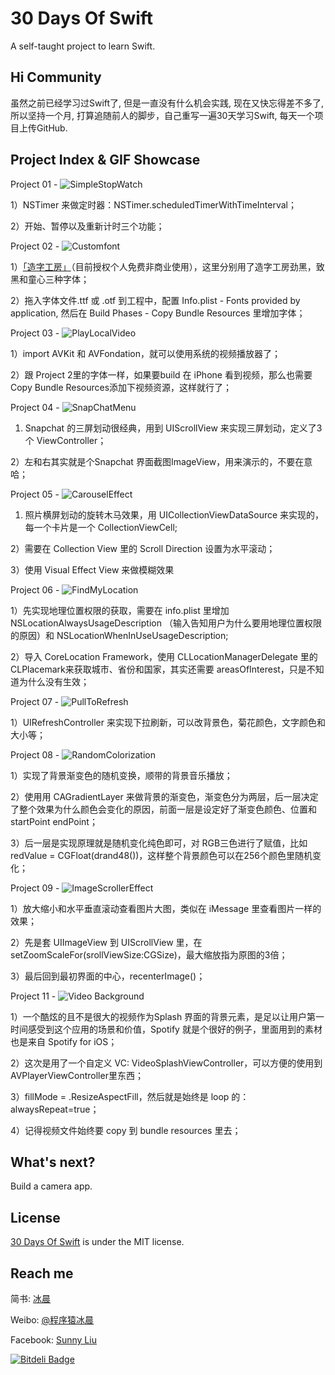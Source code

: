# 30 Days Of Swift
A self-taught project to learn Swift.


## Hi Community ##
虽然之前已经学习过Swift了, 但是一直没有什么机会实践, 现在又快忘得差不多了,所以坚持一个月, 打算追随前人的脚步，自己重写一遍30天学习Swift, 每天一个项目上传GitHub.


## Project Index & GIF Showcase ##

Project 01 - ![SimpleStopWatch](https://github.com/CoderYLiu/30DaysOfSwift/blob/master/Project%2001%20-%20SimpleStopWatch/Simple%20Stop%20Watch.gif)

1）NSTimer 来做定时器：NSTimer.scheduledTimerWithTimeInterval；

2）开始、暂停以及重新计时三个功能；



Project 02 - ![Customfont](https://github.com/CoderYLiu/30DaysOfSwift/blob/master/Project%2002%20-%20CustomFont/Customfont.gif)

1）[「造字工房」](http://makefont.com/font.html?MFZhiHei_Noncommercial_Regular)（目前授权个人免费非商业使用），这里分别用了造字工房劲黑，致黑和童心三种字体；

2）拖入字体文件.ttf 或 .otf 到工程中，配置 Info.plist - Fonts provided by application, 然后在 Build Phases - Copy Bundle Resources 里增加字体；



Project 03 - ![PlayLocalVideo](https://github.com/CoderYLiu/30DaysOfSwift/blob/master/Project%2003%20-%20PlayLocalVideo/PlayLocalVideo.gif)

1）import AVKit 和 AVFondation，就可以使用系统的视频播放器了；

2）跟 Project 2里的字体一样，如果要build 在 iPhone 看到视频，那么也需要 Copy Bundle Resources添加下视频资源，这样就行了；

Project 04 - ![SnapChatMenu](https://github.com/CoderYLiu/30DaysOfSwift/blob/master/Project%2004%20-%20SnapChatMenu/snapchatmenu.gif)

1) Snapchat 的三屏划动很经典，用到 UIScrollView 来实现三屏划动，定义了3个 ViewController；

2）左和右其实就是个Snapchat 界面截图ImageView，用来演示的，不要在意哈；



Project 05 - ![CarouselEffect](https://github.com/CoderYLiu/30DaysOfSwift/blob/master/Project%2005%20-%20CarouselEffect/CarouselEffect.gif)

1) 照片横屏划动的旋转木马效果，用 UICollectionViewDataSource 来实现的，每一个卡片是一个 CollectionViewCell;

2）需要在 Collection View 里的 Scroll Direction 设置为水平滚动；

3）使用 Visual Effect View 来做模糊效果


Project 06 - ![FindMyLocation](https://github.com/CoderYLiu/30DaysOfSwift/blob/master/Project%2006%20-%20FindMyLocation/FindMyLocation.gif)

1）先实现地理位置权限的获取，需要在 info.plist 里增加 NSLocationAlwaysUsageDescription （输入告知用户为什么要用地理位置权限的原因）和 NSLocationWhenInUseUsageDescription;

2）导入 CoreLocation Framework，使用 CLLocationManagerDelegate 里的CLPlacemark来获取城市、省份和国家，其实还需要 areasOfInterest，只是不知道为什么没有生效；



Project 07 - ![PullToRefresh](https://github.com/CoderYLiu/30DaysOfSwift/blob/master/Project%2007%20-%20PullToRefresh/PullToRefresh.gif)

1）UIRefreshController 来实现下拉刷新，可以改背景色，菊花颜色，文字颜色和大小等；


Project 08 - ![RandomColorization](https://github.com/CoderYLiu/30DaysOfSwift/blob/master/Project%2008%20-%20RandomGradientColorMusic/RandomColorization.gif)

1）实现了背景渐变色的随机变换，顺带的背景音乐播放；

2）使用用 CAGradientLayer 来做背景的渐变色，渐变色分为两层，后一层决定了整个效果为什么颜色会变化的原因，前面一层是设定好了渐变色颜色、位置和startPoint endPoint；

3）后一层是实现原理就是随机变化纯色即可，对 RGB三色进行了赋值，比如 redValue = CGFloat(drand48())，这样整个背景颜色可以在256个颜色里随机变化；


Project 09 - ![ImageScrollerEffect](https://github.com/CoderYLiu/30DaysOfSwift/blob/master/Project%2009%20-ImageScroller/ImageScrollerEffect.gif)

1）放大缩小和水平垂直滚动查看图片大图，类似在 iMessage 里查看图片一样的效果；

2）先是套 UIImageView 到 UIScrollView 里，在 setZoomScaleFor(srollViewSize:CGSize)，最大缩放指为原图的3倍；

3）最后回到最初界面的中心，recenterImage()；

Project 11 - ![Video Background](https://github.com/CoderYLiu/30DaysOfSwift/blob/master/Project%2010%20-%20VideoBackground/Videobg.gif)

1）一个酷炫的且不是很大的视频作为Splash 界面的背景元素，是足以让用户第一时间感受到这个应用的场景和价值，Spotify 就是个很好的例子，里面用到的素材也是来自 Spotify for iOS；

2）这次是用了一个自定义 VC: VideoSplashViewController，可以方便的使用到AVPlayerViewController里东西；

3）fillMode = .ResizeAspectFill，然后就是始终是 loop 的：alwaysRepeat=true；

4）记得视频文件始终要 copy 到 bundle resources 里去；



## What's next? ##

Build a camera app.

## License ##

[30 Days Of Swift](https://github.com/CoderYLiu/30DaysOfSwift) is under the MIT license.

## Reach me ##

简书: [冰晨](http://www.jianshu.com/users/455a0339b2c3/latest_articles)

Weibo: [@程序猿冰晨](http://weibo.com/lycoder)

Facebook: [Sunny Liu](https://www.facebook.com/CoderYliu)

[![Bitdeli Badge](https://d2weczhvl823v0.cloudfront.net/CoderYLiu/30daysOfswift/trend.png)](https://bitdeli.com/free "Bitdeli Badge")
